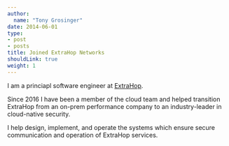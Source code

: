 ```yaml
---
author:
  name: "Tony Grosinger"
date: 2014-06-01
type:
- post
- posts
title: Joined ExtraHop Networks
shouldLink: true
weight: 1
---
```


I am a princiapl software engineer at [ExtraHop](https://www.extrahop.com/).
<!--more-->
Since 2016 I have been a member of the cloud team and helped transition
ExtraHop from an on-prem performance company to an industry-leader in
cloud-native security.

I help design, implement, and operate the systems which ensure secure
communication and operation of ExtraHop services.
